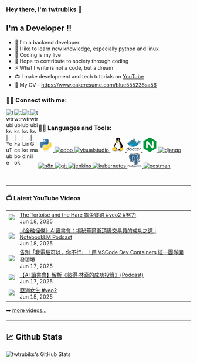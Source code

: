 ### Hey there, I'm twtrubiks 👋

## I'm a Developer !!

- 🔭 I'm a backend developer
- 🌱 I like to learn new knowledge, especially python and linux
- 👯 Coding is my live
- 🥅 Hope to contribute to society through coding
- ⚡  What I write is not a code, but a dream
- 📺 I make development and tech tutorials on [YouTube](https://www.youtube.com/user/blue524326)
- 🔭 My CV - https://www.cakeresume.com/blue555236sa56

### 🙋‍♂️ Connect with me:

[<img align="left" alt="twtrubiks | YouTube" width="22px" src="https://cdn.jsdelivr.net/npm/simple-icons@v3/icons/youtube.svg" />][youtube]
[<img align="left" alt="twtrubiks | Facebook" width="22px" src="https://cdn.jsdelivr.net/npm/simple-icons@v3/icons/facebook.svg" />][facebook]
[<img align="left" alt="twtrubiks | LinkedIn" width="22px" src="https://cdn.jsdelivr.net/npm/simple-icons@v3/icons/linkedin.svg" />][linkedin]
[<img align="left" alt="twtrubiks | Gmail" width="22px" src="https://cdn.jsdelivr.net/npm/simple-icons@v3/icons/gmail.svg" />][gmail]

<br />

### 👨‍💻 Languages and Tools:

<p align="left"> <a href="https://www.python.org" target="_blank"> <img src="https://raw.githubusercontent.com/devicons/devicon/master/icons/python/python-original.svg" alt="python" width="40" height="40"/> <a href="https://www.odoo.com/" target="_blank"> <img src="https://upload.wikimedia.org/wikipedia/commons/thumb/5/50/Odoo_logo.svg/320px-Odoo_logo.svg.png" alt="odoo" width="65" height="40"/> </a> <a href="https://code.visualstudio.com/" target="_blank"> <img src="https://upload.wikimedia.org/wikipedia/commons/thumb/9/9a/Visual_Studio_Code_1.35_icon.svg/240px-Visual_Studio_Code_1.35_icon.svg.png" alt="visualstudio" width="40" height="40"/> </a> <a href="https://www.linux.org/" target="_blank"> <img src="https://raw.githubusercontent.com/devicons/devicon/master/icons/linux/linux-original.svg" alt="linux" width="40" height="40"/> <a href="https://www.docker.com/" target="_blank"> <img src="https://raw.githubusercontent.com/devicons/devicon/master/icons/docker/docker-original-wordmark.svg" alt="docker" width="40" height="40"/> </a> </a> <a href="https://www.nginx.com" target="_blank"> <img src="https://raw.githubusercontent.com/devicons/devicon/master/icons/nginx/nginx-original.svg" alt="nginx" width="40" height="40"/> </a> </a> <a href="https://www.djangoproject.com/" target="_blank"> <img src="https://upload.wikimedia.org/wikipedia/commons/7/75/Django_logo.svg" alt="django" width="40" height="40"/> </a> <a href="[https://flask.palletsprojects.com/](https://upload.wikimedia.org/wikipedia/commons/5/53/N8n-logo-new.svg)" target="_blank"> <img src="https://upload.wikimedia.org/wikipedia/commons/5/53/N8n-logo-new.svg" alt="n8n" width="40" height="40"/> </a> <a href="https://git-scm.com/" target="_blank"> <img src="https://www.vectorlogo.zone/logos/git-scm/git-scm-icon.svg" alt="git" width="40" height="40"/> </a> <a href="https://www.jenkins.io" target="_blank"> <img src="https://www.vectorlogo.zone/logos/jenkins/jenkins-icon.svg" alt="jenkins" width="40" height="40"/> </a> <a href="https://kubernetes.io" target="_blank"> <img src="https://www.vectorlogo.zone/logos/kubernetes/kubernetes-icon.svg" alt="kubernetes" width="40" height="40"/> </a> <a href="https://www.postgresql.org" target="_blank"> <img src="https://raw.githubusercontent.com/devicons/devicon/master/icons/postgresql/postgresql-original-wordmark.svg" alt="postgresql" width="40" height="40"/> </a> <a href="https://postman.com" target="_blank"> <img src="https://www.vectorlogo.zone/logos/getpostman/getpostman-icon.svg" alt="postman" width="40" height="40"/> </a> </p>

<br />

---

### 📺 Latest YouTube Videos

<table>
    <tbody>
<!-- YOUTUBE:START --><tr><td><a href="https://www.youtube.com/shorts/xD0h-VCUAXc"><img width="140px" src="https://i.ytimg.com/vi/xD0h-VCUAXc/mqdefault.jpg"></a></td>
<td><a href="https://www.youtube.com/shorts/xD0h-VCUAXc">The Tortoise and the Hare 龜兔賽跑  #veo2  #努力</a><br/>Jun 18, 2025</td></tr>
<tr><td><a href="https://www.youtube.com/watch?v=CQcbfMSSK7c"><img width="140px" src="https://i.ytimg.com/vi/CQcbfMSSK7c/mqdefault.jpg"></a></td>
<td><a href="https://www.youtube.com/watch?v=CQcbfMSSK7c">《金融怪傑》AI讀書會：揭秘華爾街頂級交易員的成功之道 | NotebookLM Podcast</a><br/>Jun 18, 2025</td></tr>
<tr><td><a href="https://www.youtube.com/watch?v=6jjYViLthi8"><img width="140px" src="https://i.ytimg.com/vi/6jjYViLthi8/mqdefault.jpg"></a></td>
<td><a href="https://www.youtube.com/watch?v=6jjYViLthi8">告別「我電腦可以，你不行」！用 VSCode Dev Containers 統一團隊開發環境</a><br/>Jun 17, 2025</td></tr>
<tr><td><a href="https://www.youtube.com/watch?v=IfvraxcWBwk"><img width="140px" src="https://i.ytimg.com/vi/IfvraxcWBwk/mqdefault.jpg"></a></td>
<td><a href="https://www.youtube.com/watch?v=IfvraxcWBwk">【AI 讀書會】解析《彼得·林奇的成功投資》&lpar;Podcast&rpar;</a><br/>Jun 17, 2025</td></tr>
<tr><td><a href="https://www.youtube.com/shorts/twionh-Pg-Y"><img width="140px" src="https://i.ytimg.com/vi/twionh-Pg-Y/mqdefault.jpg"></a></td>
<td><a href="https://www.youtube.com/shorts/twionh-Pg-Y">亞洲女生 #veo2</a><br/>Jun 15, 2025</td></tr>
<!-- YOUTUBE:END -->
    </tbody>
</table>

➡️ [more videos...](https://www.youtube.com/user/blue524326)

---

## 📈 Github Stats

<p align="left">
  <img align="left" alt="twtrubiks's GitHub Stats" src="https://github-readme-stats.vercel.app/api?username=twtrubiks&show_icons=true&hide_border=true" />
</p>

[youtube]: https://www.youtube.com/user/blue524326
[linkedin]: https://www.linkedin.com/in/twtrubiks-a09330145/
[facebook]: https://www.facebook.com/TWTRubiks
[gmail]: mailto:twtrubiks@gmail.com
